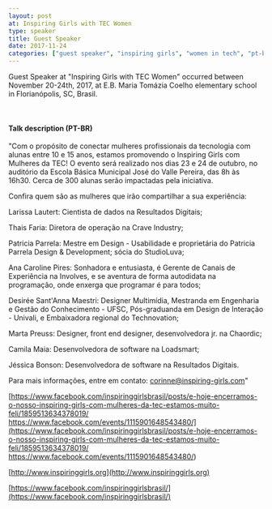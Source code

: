 ```yaml
---
layout: post
at: Inspiring Girls with TEC Women
type: speaker
title: Guest Speaker
date: 2017-11-24
categories: ["guest speaker", "inspiring girls", "women in tech", "pt-br"]
---
```


Guest Speaker at "Inspiring Girls with TEC Women" occurred between November 20-24th, 2017,
at E.B. Maria Tomázia Coelho elementary school in Florianópolis, SC, Brasil.

<script async class="speakerdeck-embed" data-id="099b2e0d6e2d4c79957a01f530f36816" data-ratio="1.77777777777778" src="//speakerdeck.com/assets/embed.js"></script>

<br>

#### Talk description (PT-BR)

"Com o propósito de conectar mulheres profissionais da tecnologia com alunas entre 10 e 15 anos, estamos promovendo o Inspiring Girls com Mulheres da TEC! O evento será realizado nos dias 23 e 24 de outubro, no auditório da Escola Básica Municipal José do Valle Pereira, das 8h às 16h30. Cerca de 300 alunas serão impactadas pela iniciativa.

Confira quem são as mulheres que irão compartilhar a sua experiência:

Larissa Lautert: Cientista de dados na Resultados Digitais;

Thais Faria: Diretora de operação na Crave Industry;

Patricia Parrela: Mestre em Design - Usabilidade e proprietária do Patricia Parrela Design & Development; sócia do StudioLuva;

Ana Caroline Pires: Sonhadora e entusiasta, é Gerente de Canais de Experiência na Involves, e se aventura de forma autodidata na programação, onde enxerga que programar é para todos;

Desirée Sant'Anna Maestri: Designer Multimídia, Mestranda em Engenharia e Gestão do Conhecimento - UFSC, Pós-graduanda em Design de Interação - Univali, e Embaixadora regional do Technovation;

Marta Preuss: Designer, front end designer, desenvolvedora jr. na Chaordic;

Camila Maia: Desenvolvedora de software na Loadsmart;

Jéssica Bonson: Desenvolvedora de software na Resultados Digitais.

Para mais informações, entre em contato: corinne@inspiring-girls.com"

[https://www.facebook.com/inspiringgirlsbrasil/posts/e-hoje-encerramos-o-nosso-inspiring-girls-com-mulheres-da-tec-estamos-muito-feli/1859513634378019/
https://www.facebook.com/events/1115901648543480/](https://www.facebook.com/inspiringgirlsbrasil/posts/e-hoje-encerramos-o-nosso-inspiring-girls-com-mulheres-da-tec-estamos-muito-feli/1859513634378019/
https://www.facebook.com/events/1115901648543480/)

[http://www.inspiringgirls.org](http://www.inspiringgirls.org)

[https://www.facebook.com/inspiringgirlsbrasil/](https://www.facebook.com/inspiringgirlsbrasil/)
